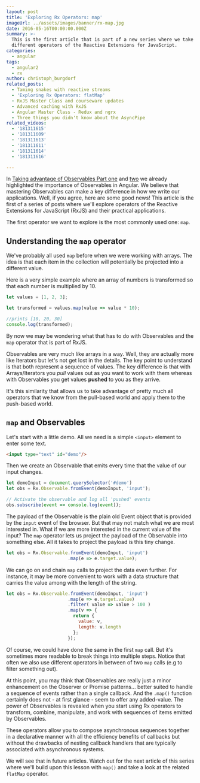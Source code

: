 ```yaml
---
layout: post
title: 'Exploring Rx Operators: map'
imageUrl: ../assets/images/banner/rx-map.jpg
date: 2016-05-16T00:00:00.000Z
summary: >-
  This is the first article that is part of a new series where we take a look at
  different operators of the Reactive Extensions for JavaScript.
categories:
  - angular
tags:
  - angular2
  - rx
author: christoph_burgdorf
related_posts:
  - Taming snakes with reactive streams
  - 'Exploring Rx Operators: flatMap'
  - RxJS Master Class and courseware updates
  - Advanced caching with RxJS
  - Angular Master Class - Redux and ngrx
  - Three things you didn't know about the AsyncPipe
related_videos:
  - '181311615'
  - '181311609'
  - '181311613'
  - '181311611'
  - '181311614'
  - '181311616'

---
```


In [Taking advantage of Observables Part one](/angular/2016/01/06/taking-advantage-of-observables-in-angular2.html) and [two](/angular/2016/01/07/taking-advantage-of-observables-in-angular2-pt2.html) we already highlighted the importance of Observables in Angular. We believe that mastering Observables can make a key difference in how we write our applications. Well, if you agree, here are some good news! This article is the first of a series of posts where we'll explore operators of the Reactive Extensions for JavaScript (RxJS) and their practical applications.

The first operator we want to explore is the most commonly used one: `map`.

## Understanding the `map` operator

We've probably all used `map` before when we were working with arrays. The idea is that each
item in the collection will potentially be projected into a different value.

Here is a very simple example where an array of numbers is transformed so that each number is multiplied by 10.

```js
let values = [1, 2, 3];

let transformed = values.map(value => value * 10);

//prints [10, 20, 30]
console.log(transformed);
```

By now we may be wondering what that has to do with Observables and the `map` operator that is part of RxJS.

Observables are very much like arrays in a way. Well, they are actually more like Iterators but let's not get lost in the details. The key point to understand is that both represent a sequence of values. The key difference is that with Arrays/Iterators you *pull* values out as you want to work with them whereas with Observables you get values **pushed** to you as they arrive.

It's this similarity that allows us to take advantage of pretty much all operators that we know from the pull-based world and apply them to the push-based world.

## `map` and Observables

Let's start with a little demo. All we need is a simple `<input>` element to enter some text.

```html
<input type="text" id="demo"/>
```

Then we create an Observable that emits every time that the value of our input changes.

```js
let demoInput = document.querySelector('#demo')
let obs = Rx.Observable.fromEvent(demoInput, 'input');

// Activate the observable and log all 'pushed' events
obs.subscribe(event => console.log(event));
```

The payload of the Observable is the plain old Event object that is provided by the `input` event of the browser. But that may not match what we are most interested in. What if we are more interested in the current value of the input? The `map` operator lets us project the payload of the Observable into something else. All it takes to project the payload is this tiny change.

```js
let obs = Rx.Observable.fromEvent(demoInput, 'input')
                       .map(e => e.target.value);
```

We can go on and chain `map` calls to project the data even further. For instance, it may be more convenient to work with a data structure that carries the value among with the length of the string.
```js
let obs = Rx.Observable.fromEvent(demoInput, 'input')
                       .map(e => e.target.value)
                       .filter( value => value > 100 )
                       .map(v => {
                         return {
                           value: v,
                           length: v.length
                         };
                       });
```

Of course, we could have done the same in the first `map` call. But it's sometimes more readable to break things into multiple steps. Notice that often we also use different operators in between of two `map` calls (e.g to filter something out).

At this point, you may think that Observables are really just a minor enhancement on the Observer or Promise patterns... better suited to handle a sequence of events rather than a single callback. And the `.map()` function certainly does not - at first glance - seem to offer any added-value. The power of Observables is revealed when you start using Rx operators to transform, combine, manipulate, and work with sequences of items emitted by Observables.

These operators allow you to compose asynchronous sequences together in a declarative manner with all the efficiency benefits of callbacks but without the drawbacks of nesting callback handlers that are typically associated with asynchronous systems.

We will see that in future articles. Watch out for the next article of this series where we'll build upon this lesson with `map()` and take a look at the related `flatMap` operator.
